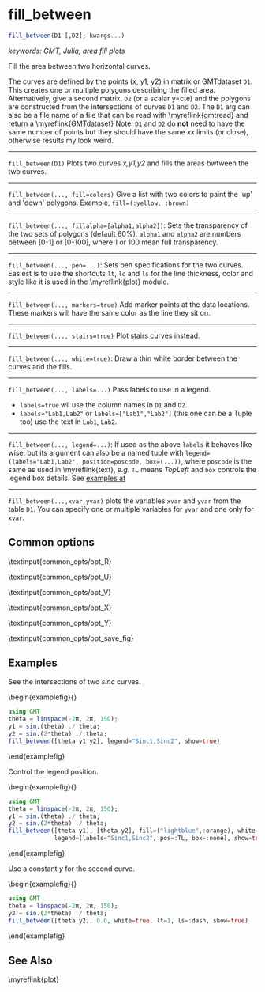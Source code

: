 # fill_between

```julia
fill_between(D1 [,D2]; kwargs...)
```

*keywords: GMT, Julia, area fill plots*

Fill the area between two horizontal curves.

The curves are defined by the points (x, y1, y2) in matrix or GMTdataset `D1`. This creates one or
multiple polygons describing the filled area. Alternatively, give a second matrix, `D2` (or a scalar y=cte)
and the polygons are constructed from the intersections of curves `D1` and `D2`. The `D1` arg can
also be a file name of a file that can be read with \myreflink{gmtread} and return a \myreflink{GMTdataset}
Note: `D1` and `D2` do **not** need to have the same number of points but they should have the same *xx*
limits (or close), otherwise results my look weird.

-----
`fill_between(D1)` Plots two curves *x,y1,y2* and fills the areas bwtween the two curves. 

-----
`fill_between(..., fill=colors)` Give a list with two colors to paint the 'up' and 'down' polygons.
Example, `fill=(:yellow, :brown)`

-----
`fill_between(..., fillalpha=[alpha1,alpha2])`: Sets the transparency of the two sets of polygons (default 60%).
`alpha1` and `alpha2` are numbers between [0-1] or [0-100], where 1 or 100 mean full transparency.

-----
`fill_between(..., pen=...)`: Sets pen specifications for the two curves. Easiest is to use the shortcuts
   `lt`, `lc` and `ls` for the line thickness, color and style like it is used in the \myreflink{plot} module.

-----
`fill_between(..., markers=true)` Add marker points at the data locations. These markers will have the
same color as the line they sit on.

-----
`fill_between(..., stairs=true)` Plot stairs curves instead.

-----
`fill_between(..., white=true)`: Draw a thin white border between the curves and the fills.

-----
`fill_between(..., labels=...)` Pass labels to use in a legend.
   - `labels=true` wil use the column names in `D1` and `D2`. 
   - `labels="Lab1,Lab2"` or `labels=["Lab1","Lab2"]` (this one can be a Tuple too) use the text in `Lab1`, `Lab2`.

-----
`fill_between(..., legend=...)`: If used as the above `labels` it behaves like wise, but its argument can
also be a named tuple with `legend=(labels="Lab1,Lab2", position=poscode, box=(...))`, where `poscode`
is the same as used in \myreflink{text}, *e.g.* `TL` means *TopLeft* and `box` controls the legend box details.
See [examples at](https://www.generic-mapping-tools.org/GMTjl_doc/examples/legends/01_legends)

-----
`fill_between(...,xvar,yvar)` plots the variables `xvar` and `yvar` from the table `D1`. You can specify one or
multiple variables for `yvar` and one only for `xvar`.


Common options
--------------

\textinput{common_opts/opt_R}

\textinput{common_opts/opt_U}

\textinput{common_opts/opt_V}

\textinput{common_opts/opt_X}

\textinput{common_opts/opt_Y}

\textinput{common_opts/opt_save_fig}

Examples
--------

See the intersections of two *sinc* curves.

\begin{examplefig}{}
```julia
using GMT
theta = linspace(-2π, 2π, 150);
y1 = sin.(theta) ./ theta;
y2 = sin.(2*theta) ./ theta;
fill_between([theta y1 y2], legend="Sinc1,Sinc2", show=true)
```
\end{examplefig}

Control the legend position.

\begin{examplefig}{}
```julia
using GMT
theta = linspace(-2π, 2π, 150);
y1 = sin.(theta) ./ theta;
y2 = sin.(2*theta) ./ theta;
fill_between([theta y1], [theta y2], fill=("lightblue",:orange), white=true,
             legend=(labels="Sinc1,Sinc2", pos=:TL, box=:none), show=true)
```
\end{examplefig}

Use a constant *y* for the second curve.

\begin{examplefig}{}
```julia
using GMT
theta = linspace(-2π, 2π, 150);
y2 = sin.(2*theta) ./ theta;
fill_between([theta y2], 0.0, white=true, lt=1, ls=:dash, show=true)
```
\end{examplefig}


See Also
--------

\myreflink{plot}